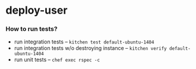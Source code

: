# deploy-user

### How to run tests?

* run integration tests – `kitchen test default-ubuntu-1404`
* run integration tests w/o destroying instance – `kitchen verify default-ubuntu-1404`
* run unit tests – `chef exec rspec -c`

